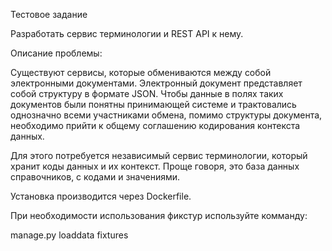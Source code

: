 Тестовое задание

Разработать сервис терминологии и REST API к нему.

Описание проблемы:

Существуют сервисы, которые обмениваются между собой электронными документами. 
Электронный документ представляет собой структуру в формате JSON.
Чтобы данные в полях таких документов были понятны принимающей системе и трактовались 
однозначно всеми участниками обмена, помимо структуры документа, необходимо прийти к 
общему соглашению кодирования контекста данных.

Для этого потребуется независимый сервис терминологии, который хранит коды данных и их 
контекст. Проще говоря, это база данных справочников, с кодами и значениями.

Установка производится через Dockerfile.

При необходимости использования фикстур используйте комманду:

manage.py loaddata fixtures


